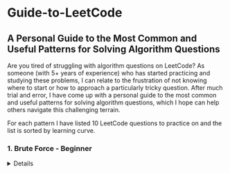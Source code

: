 # Guide-to-LeetCode
## A Personal Guide to the Most Common and Useful Patterns for Solving Algorithm Questions

Are you tired of struggling with algorithm questions on LeetCode? As someone (with 5+ years of experience) who has started practicing and studying these problems, I can relate to the frustration of not knowing where to start or how to approach a particularly tricky question. After much trial and error, I have come up with a personal guide to the most common and useful patterns for solving algorithm questions, which I hope can help others navigate this challenging terrain.

For each pattern I have listed 10 LeetCode questions to practice on and the list is sorted by learning curve.


### 1. <b>Brute Force</b> - Beginner
<details>
Start simple. Try all possible solutions and check if they work.
<p>
    <p>
    Practice:
    </p>
    <ul>
        <li>
            Two Sum: https://leetcode.com/problems/two-sum/
        </li>
    </ul>
    Reverse Integer: https://leetcode.com/problems/reverse-integer/
    Palindrome Number: https://leetcode.com/problems/palindrome-number/
    Climbing Stairs: https://leetcode.com/problems/climbing-stairs/
    Valid Parentheses: https://leetcode.com/problems/valid-parentheses/
    Roman to Integer: https://leetcode.com/problems/roman-to-integer/
    Remove Duplicates from Sorted Array: https://leetcode.com/problems/remove-duplicates-from-sorted-array/
    Plus One: https://leetcode.com/problems/plus-one/
    Merge Two Sorted Lists: https://leetcode.com/problems/merge-two-sorted-lists/
    Maximum Subarray: https://leetcode.com/problems/maximum-subarray/
</p>
</details>

